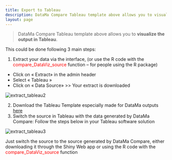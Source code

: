 ```yaml
---
title: Export to Tableau
description: DataMa Compare Tableau template above allows you to visualize the output in Tableau.
layout: page
---
```


> DataMa Compare Tableau template above allows you to **visualize the output in Tableau**.

This could be done following 3 main steps:

1. Extract your data via the interface, (or use the R code with the <span style="color:red"> compare_DataViz_source </span> function – for people using the R package)
* Click on « Extract» in the admin header
* Select « Tableau »
* Click on « Data Source» >> Your extract is downloaded

![extract_tableau2]({{site.url}}{{site.baseurl}}/core_app/header/export_results/images/Extract-Tableau-Compare_GIF2.gif)

2. Download the Tableau Template especially made for DataMa outputs [here](https://public.tableau.com/profile/guillaume.de.b.naz.#!/vizhome/DataMaWaterfallTableauVizv2_3/Dashboard1)
3. Switch the source in Tableau with the data generated by DataMa Compare: Follow the steps below in your Tableau software solution

![extract_tableau3]({{site.url}}{{site.baseurl}}/core_app/header/export_results/images/Tableau-extract-step-3.gif)

Just switch the source to the source generated by DataMa Compare, either downloading it through the Shiny Web app or using the R code with the <span style="color:red"> compare_DataViz_source </span> function
